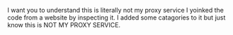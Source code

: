 I want you to understand this is literally not my proxy service I yoinked the code from a website by inspecting it. I added some catagories to it but just know this is NOT MY PROXY SERVICE.
